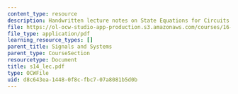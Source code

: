 ```yaml
---
content_type: resource
description: Handwritten lecture notes on State Equations for Circuits with Sources.
file: https://ol-ocw-studio-app-production.s3.amazonaws.com/courses/16-01-unified-engineering-i-ii-iii-iv-fall-2005-spring-2006/d8c643ea14480f8cfbc707a8081b5d0b_s14_lec.pdf
file_type: application/pdf
learning_resource_types: []
parent_title: Signals and Systems
parent_type: CourseSection
resourcetype: Document
title: s14_lec.pdf
type: OCWFile
uid: d8c643ea-1448-0f8c-fbc7-07a8081b5d0b
---
```

